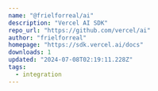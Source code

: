 ```yaml
---
name: "@frielforreal/ai"
description: "Vercel AI SDK"
repo_url: "https://github.com/vercel/ai"
author: "frielforreal"
homepage: "https://sdk.vercel.ai/docs"
downloads: 1
updated: "2024-07-08T02:19:11.228Z"
tags: 
  - integration
---
```

